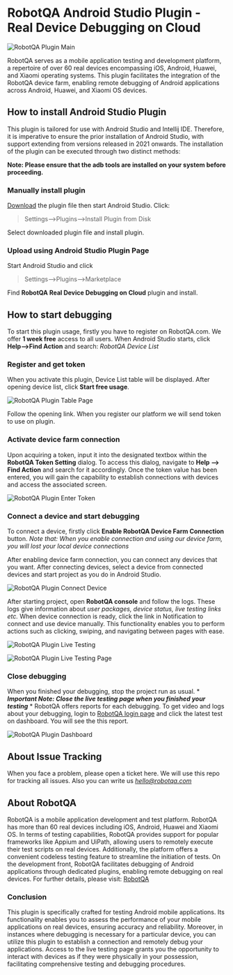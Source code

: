 # RobotQA Android Studio Plugin - Real Device Debugging on Cloud
![RobotQA Plugin Main](https://github.com/robotqa/Android-Studio-Plugin-for-Debugging/blob/main/main-photo.png?raw=true)

RobotQA serves as a mobile application testing and development platform, a repertoire of over 60 real devices encompassing iOS, Android, Huawei, and Xiaomi operating systems. This plugin facilitates the integration of the RobotQA device farm, enabling remote debugging of Android applications across Android, Huawei, and Xiaomi OS devices.

## How to install Android Studio Plugin

This plugin is tailored for use with Android Studio and Intellij IDE. Therefore, it is imperative to ensure the prior installation of Android Studio, with support extending from versions released in 2021 onwards. The installation of the plugin can be executed through two distinct methods:

**Note: Please ensure that the adb tools are installed on your system before proceeding.**

### Manually install plugin

[Download](https://github.com/robotqa/Android-Studio-Plugin-for-Debugging/releases/tag/releases) the plugin file then start Android Studio. Click: 
> Settings-->Plugins-->Install Plugin from Disk

Select downloaded plugin file and install plugin.

### Upload using Android Studio Plugin Page

Start Android Studio and click 
> Settings-->Plugins-->Marketplace </code></pre>

Find **RobotQA Real Device Debugging on Cloud** plugin and install.

## How to start debugging

To start this plugin usage, firstly you have to register on RobotQA.com. We offer **1 week free** access to all users. 
When Android Studio starts, click **Help-->Find Action** and search: *RobotQA Device List*

### Register and get token

When you activate this plugin, Device List table will be displayed. After opening device list, click **Start free usage**.

![RobotQA Plugin Table Page](https://github.com/robotqa/Android-Studio-Plugin-for-Debugging/blob/main/first-page.png?raw=true)

Follow the opening link. When you register our platform we will send token to use on plugin. 

### Activate device farm connection

Upon acquiring a token, input it into the designated textbox within the **RobotQA Token Setting** dialog. To access this dialog, navigate to **Help --> Find Action** and search for it accordingly. Once the token value has been entered, you will gain the capability to establish connections with devices and access the associated screen.

![RobotQA Plugin Enter Token](https://github.com/robotqa/Android-Studio-Plugin-for-Debugging/blob/main/token-enter.png?raw=true)

### Connect a device and start debugging

To connect a device, firstly click **Enable RobotQA Device Farm Connection** button. 
*Note that: When you enable connection and using our device farm, you will lost your local device connections*

After enabling device farm connection, you can connect any devices that you want. After connecting devices, select a device from connected devices and start project as you do in Android Studio.

![RobotQA Plugin Connect Device](https://github.com/robotqa/Android-Studio-Plugin-for-Debugging/blob/main/device-connected.png?raw=true)

After starting project, open **RobotQA console** and follow the logs. These logs give information about *user packages, device status, live testing links etc.* 
When device connection is ready, click the link in Notification to connect and use device manually. This functionality enables you to perform actions such as clicking, swiping, and navigating between pages with ease.

![RobotQA Plugin Live Testing](https://github.com/robotqa/Android-Studio-Plugin-for-Debugging/blob/main/live-testing-click.png?raw=true)

![RobotQA Plugin Live Testing Page](https://github.com/robotqa/Android-Studio-Plugin-for-Debugging/blob/main/live-testing-page.png?raw=true)

### Close debugging

When you finished your debugging, stop the project run as usual. * ***Important Note: Close the live testing page when you finished your testing*** * 
RobotQA offers reports for each debugging. To get video and logs about your debugging, login to [RobotQA login page](https://robotqa.com/login) and click the latest test on dashboard. You will see the this report.

![RobotQA Plugin Dashboard](https://github.com/robotqa/Android-Studio-Plugin-for-Debugging/blob/main/test-result.png?raw=true)

## About Issue Tracking

When you face a problem, please open a ticket here. We will use this repo for tracking all issues. Also you can write us *hello@robotqa.com*

## About RobotQA

RobotQA is a mobile application development and test platform. RobotQA has more than 60 real devices including iOS, Android, Huawei and Xiaomi OS. In terms of testing capabilities, RobotQA provides support for popular frameworks like Appium and UiPath, allowing users to remotely execute their test scripts on real devices. Additionally, the platform offers a convenient codeless testing feature to streamline the initiation of tests. On the development front, RobotQA facilitates debugging of Android applications through dedicated plugins, enabling remote debugging on real devices. For further details, please visit: [RobotQA](https://robotqa.com)

### Conclusion

This plugin is specifically crafted for testing Android mobile applications. Its functionality enables you to assess the performance of your mobile applications on real devices, ensuring accuracy and reliability. Moreover, in instances where debugging is necessary for a particular device, you can utilize this plugin to establish a connection and remotely debug your applications. Access to the live testing page grants you the opportunity to interact with devices as if they were physically in your possession, facilitating comprehensive testing and debugging procedures.
